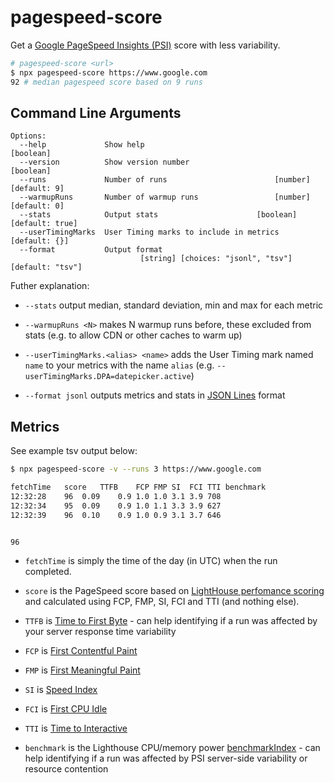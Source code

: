 # pagespeed-score

Get a [Google PageSpeed Insights (PSI)](https://developers.google.com/speed/pagespeed/insights/) score with less variability.


```sh
# pagespeed-score <url>
$ npx pagespeed-score https://www.google.com
92 # median pagespeed score based on 9 runs
```

## Command Line Arguments

```
Options:
  --help             Show help                                         [boolean]
  --version          Show version number                               [boolean]
  --runs             Number of runs                        [number] [default: 9]
  --warmupRuns       Number of warmup runs                 [number] [default: 0]
  --stats            Output stats                      [boolean] [default: true]
  --userTimingMarks  User Timing marks to include in metrics       [default: {}]
  --format           Output format
                             [string] [choices: "jsonl", "tsv"] [default: "tsv"]
```

Futher explanation:

* `--stats` output median, standard deviation, min and max for each metric

* `--warmupRuns <N>` makes N warmup runs before, these excluded from stats (e.g. to allow CDN or other caches to warm up)

* `--userTimingMarks.<alias> <name>` adds the User Timing mark named `name` to your metrics with the name `alias` (e.g. `--userTimingMarks.DPA=datepicker.active`)

* `--format jsonl` outputs metrics and stats in [JSON Lines](http://jsonlines.org/) format

## Metrics

See example tsv output below:

```sh
$ npx pagespeed-score -v --runs 3 https://www.google.com

fetchTime	score	TTFB	FCP	FMP	SI	FCI	TTI	benchmark
12:32:28	96	0.09	0.9	1.0	1.0	3.1	3.9	708
12:32:34	95	0.09	0.9	1.0	1.1	3.3	3.9	627
12:32:39	96	0.10	0.9	1.0	0.9	3.1	3.7	646


96
```

* `fetchTime` is simply the time of the day (in UTC) when the run completed.

* `score` is the PageSpeed score based on [LightHouse perfomance scoring](https://github.com/GoogleChrome/lighthouse/blob/master/docs/scoring.md) and calculated using FCP, FMP, SI, FCI and TTI (and nothing else).

* `TTFB` is [Time to First Byte](https://developers.google.com/web/tools/lighthouse/audits/ttfb) - can help identifying if a run was affected by your server response time variability

* `FCP` is [First Contentful Paint](https://github.com/csabapalfi/awesome-web-performance-metrics#first-contentful-paint-fcp)

* `FMP` is [First Meaningful Paint](https://github.com/csabapalfi/awesome-web-performance-metrics#first-meaningful-paint-fmp)

* `SI` is [Speed Index](https://github.com/csabapalfi/awesome-web-performance-metrics#speed-index)

* `FCI` is [First CPU Idle](https://github.com/csabapalfi/awesome-web-performance-metrics#first-cpu-idle)

* `TTI` is [Time to Interactive](https://github.com/csabapalfi/awesome-web-performance-metrics#time-to-interactive-tti)

* `benchmark` is the Lighthouse CPU/memory power [benchmarkIndex](https://github.com/GoogleChrome/lighthouse/blob/master/lighthouse-core/lib/page-functions.js#L128-L154) - can help identifying if a run was affected by PSI server-side variability or resource contention
